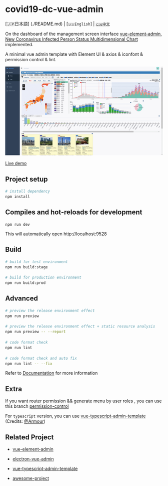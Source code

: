 # covid19-dc-vue-admin

[🇯🇵日本語] (./README.md) | [`🇺🇸English`] | [`🇨🇳中文`](./README.zh.md)

On the dashboard of the management screen interface [vue-element-admin](https://github.com/PanJiaChen/vue-admin-template), [New Coronavirus Infected Person Status Multidimensional Chart](https://github.com/yoshinaga-ken/covid19-dc) implemented.

A minimal vue admin template with Element UI & axios & iconfont & permission control & lint.

![image](public/img/hlp/covid19-dc-vue-admin.gif)

[Live demo](https://yoshinaga-ken.github.io/covid19-dc-vue-admin/dist/index.html)

## Project setup

```bash
# install dependency
npm install
```

## Compiles and hot-reloads for development
```
npm run dev
```

This will automatically open http://localhost:9528

## Build

```bash
# build for test environment
npm run build:stage

# build for production environment
npm run build:prod
```

## Advanced

```bash
# preview the release environment effect
npm run preview

# preview the release environment effect + static resource analysis
npm run preview -- --report

# code format check
npm run lint

# code format check and auto fix
npm run lint -- --fix
```

Refer to [Documentation](https://panjiachen.github.io/vue-element-admin-site/guide/essentials/deploy.html) for more information


## Extra

If you want router permission && generate menu by user roles , you can use this branch [permission-control](https://github.com/PanJiaChen/vue-admin-template/tree/permission-control)

For `typescript` version, you can use [vue-typescript-admin-template](https://github.com/Armour/vue-typescript-admin-template) (Credits: [@Armour](https://github.com/Armour))

## Related Project

- [vue-element-admin](https://github.com/PanJiaChen/vue-element-admin)

- [electron-vue-admin](https://github.com/PanJiaChen/electron-vue-admin)

- [vue-typescript-admin-template](https://github.com/Armour/vue-typescript-admin-template)

- [awesome-project](https://github.com/PanJiaChen/vue-element-admin/issues/2312)

